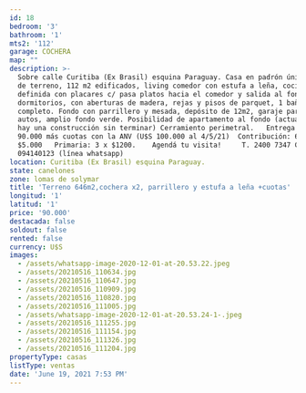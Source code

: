 ```yaml
---
id: 18
bedroom: '3'
bathroom: '1'
mts2: '112'
garage: COCHERA
map: ""
description: >-
  Sobre calle Curitiba (Ex Brasil) esquina Paraguay. Casa en padrón único, 646m2
  de terreno, 112 m2 edificados, living comedor con estufa a leña, cocina
  definida con placares c/ pasa platos hacia el comedor y salida al fondo. 3
  dormitorios, con aberturas de madera, rejas y pisos de parquet, 1 baño
  completo. Fondo con parrillero y mesada, depósito de 12m2, garaje para dos
  autos, amplio fondo verde. Posibilidad de apartamento al fondo (actualmente
  hay una construcción sin terminar) Cerramiento perimetral.   Entrega de U$S
  90.000 más cuotas con la ANV (U$S 100.000 al 4/5/21)  Contribución: 6 x
  $5.000   Primaria: 3 x $1200.    Agendá tu visita!     T. 2400 7347 C.
  094140123 (línea whatsapp)
location: Curitiba (Ex Brasil) esquina Paraguay.
state: canelones
zone: lomas de solymar
title: 'Terreno 646m2,cochera x2, parrillero y estufa a leña +cuotas'
longitud: '1'
latitud: '1'
price: '90.000'
destacada: false
soldout: false
rented: false
currency: U$S
images:
  - /assets/whatsapp-image-2020-12-01-at-20.53.22.jpeg
  - /assets/20210516_110634.jpg
  - /assets/20210516_110647.jpg
  - /assets/20210516_110909.jpg
  - /assets/20210516_110820.jpg
  - /assets/20210516_111005.jpg
  - /assets/whatsapp-image-2020-12-01-at-20.53.24-1-.jpeg
  - /assets/20210516_111255.jpg
  - /assets/20210516_111154.jpg
  - /assets/20210516_111326.jpg
  - /assets/20210516_111204.jpg
propertyType: casas
listType: ventas
date: 'June 19, 2021 7:53 PM'
---
```


